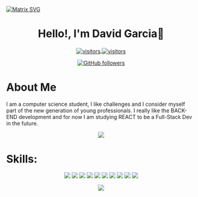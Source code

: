   [![Matrix SVG](https://raw.githubusercontent.com/rodrigograca31/rodrigograca31/master/matrix.svg)](https://www.youtube.com/watch?v=SDkAGkd4NLc) 
<p>
  <h1 align="center"><b>Hello!, I'm David Garcia👋</b></h1>
</p>

<p align="center">
  <a href="https://github.com/Davidsgs">
    <img align="center" alt="visitors" src="https://gpvc.arturio.dev/Davidsgs" />
  </a>
  <a href="https://www.linkedin.com/in/david-garcia-28968518a/">
    <img align="center" alt="visitors" src="https://img.shields.io/badge/LinkedIn-0077B5?style=for-the-badge&logo=linkedin&logoColor=white" />
  </a>
</p>

<p align="center" href="https://github.com/Davidsgs">
  <a href="https://github.com/Davidsgs">
    <img alt="GitHub followers" src="https://img.shields.io/github/followers/Davidsgs?label=Follow%20Me&style=social" />
  </a>
</p>

# About Me

I am a computer science student, I like challenges and I consider myself part of the new generation of young professionals. I really like the BACK-END development and for now I am studying REACT to be a Full-Stack Dev in the future.

<p align="center">
    <img src="https://github-readme-stats.vercel.app/api?username=Davidsgs&show_icons=true&count_private=true&theme=tokyonight"/>
</p>

# Skills:

<p align="center">
  <img src="https://img.shields.io/badge/Spring-6DB33F?style=for-the-badge&logo=spring&logoColor=white"/>
  <img src="https://img.shields.io/badge/Postman-FF6C37?style=for-the-badge&logo=Postman&logoColor=white"/>
  <img src="https://img.shields.io/badge/MySQL-00000F?style=for-the-badge&logo=mysql&logoColor=white"/>
  <img src="https://img.shields.io/badge/MongoDB-4EA94B?style=for-the-badge&logo=mongodb&logoColor=white"/>
  <img src="https://img.shields.io/badge/JavaScript-323330?style=for-the-badge&logo=javascript&logoColor=F7DF1E"/>
  <img src="https://img.shields.io/badge/CSS3-1572B6?style=for-the-badge&logo=css3&logoColor=white"/>
  <img src="https://img.shields.io/badge/HTML5-E34F26?style=for-the-badge&logo=html5&logoColor=white"/>
  <img src="https://img.shields.io/badge/Python-FFD43B?style=for-the-badge&logo=python&logoColor=darkgreen"/>
  <img src="https://img.shields.io/badge/Java-ED8B00?style=for-the-badge&logo=java&logoColor=white"/>
  <img src="https://img.shields.io/badge/Kotlin-0095D5?&style=for-the-badge&logo=kotlin&logoColor=white"/>
</p>

<p align="center">
  <img src="https://github-readme-stats.vercel.app/api/top-langs/?username=Davidsgs&layout=compact&theme=tokyonight"/>
</p>
